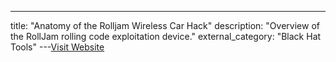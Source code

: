 ---
title: "Anatomy of the Rolljam Wireless Car Hack"
description: "Overview of the RollJam rolling code exploitation device."
external_category: "Black Hat Tools"
---[Visit Website](http://makezine.com/2015/08/11/anatomy-of-the-rolljam-wireless-car-hack/)


